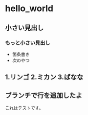 # hello_world
## 小さい見出し
### もっと小さい見出し
- 箇条書き
- 次のやつ

1.リンゴ
2.ミカン
3.ばなな
----------

## ブランチで行を追加したよ

これはテストです。
